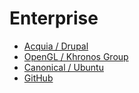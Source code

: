 # Enterprise

* [Acquia / Drupal](AcquiaDrupal.md)
* [OpenGL / Khronos Group](openGL.md)
* [Canonical / Ubuntu](Canonical-Ubuntu.md)
* [GitHub](GitHub.md)
